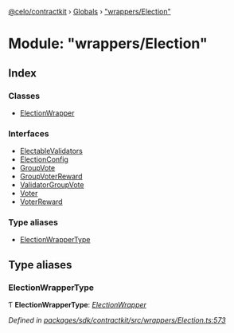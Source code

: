 [@celo/contractkit](../README.md) › [Globals](../globals.md) › ["wrappers/Election"](_wrappers_election_.md)

# Module: "wrappers/Election"

## Index

### Classes

* [ElectionWrapper](../classes/_wrappers_election_.electionwrapper.md)

### Interfaces

* [ElectableValidators](../interfaces/_wrappers_election_.electablevalidators.md)
* [ElectionConfig](../interfaces/_wrappers_election_.electionconfig.md)
* [GroupVote](../interfaces/_wrappers_election_.groupvote.md)
* [GroupVoterReward](../interfaces/_wrappers_election_.groupvoterreward.md)
* [ValidatorGroupVote](../interfaces/_wrappers_election_.validatorgroupvote.md)
* [Voter](../interfaces/_wrappers_election_.voter.md)
* [VoterReward](../interfaces/_wrappers_election_.voterreward.md)

### Type aliases

* [ElectionWrapperType](_wrappers_election_.md#electionwrappertype)

## Type aliases

###  ElectionWrapperType

Ƭ **ElectionWrapperType**: *[ElectionWrapper](../classes/_wrappers_election_.electionwrapper.md)*

*Defined in [packages/sdk/contractkit/src/wrappers/Election.ts:573](https://github.com/celo-org/celo-monorepo/blob/master/packages/sdk/contractkit/src/wrappers/Election.ts#L573)*
